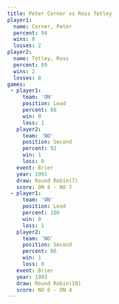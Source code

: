 ```yaml
---
title: Peter Corner vs Ross Tetley
player1:             
  name: Corner, Peter
  percent: 94        
  wins: 0            
  losses: 2          
player2:             
  name: Tetley, Ross 
  percent: 89        
  wins: 2            
  losses: 0          
games:
 - player1:        
     team: 'ON'    
     position: Lead
     percent: 88   
     win: 0        
     loss: 1       
   player2:          
     team: 'NO'      
     position: Second
     percent: 92     
     win: 1          
     loss: 0         
   event: Brier        
   year: 1991          
   draw: Round Robin(7)
   score: ON 4 - NO 7  
 - player1:        
     team: 'ON'    
     position: Lead
     percent: 100  
     win: 0        
     loss: 1       
   player2:          
     team: 'NO'      
     position: Second
     percent: 86     
     win: 1          
     loss: 0         
   event: Brier         
   year: 1993           
   draw: Round Robin(10)
   score: NO 6 - ON 4   
---
```


